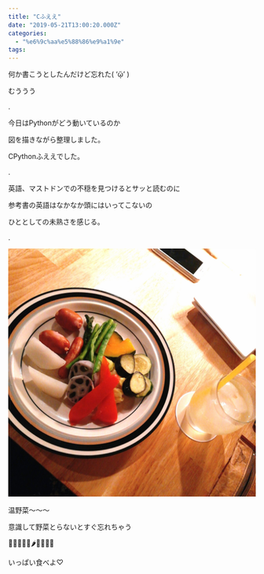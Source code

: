 ```yaml
---
title: "Cふええ"
date: "2019-05-21T13:00:20.000Z"
categories: 
  - "%e6%9c%aa%e5%88%86%e9%a1%9e"
tags: 
---
```


何か書こうとしたんだけど忘れた( ‘ᾥ’ )

むううう

.

今日はPythonがどう動いているのか

図を描きながら整理しました。

CPythonふええでした。

.

英語、マストドンでの不穏を見つけるとサッと読むのに

参考書の英語はなかなか頭にはいってこないの

ひととしての未熟さを感じる。

.

![](images/2019-05-21-18-17-414463743263239600144.jpg)

温野菜〜〜〜

意識して野菜とらないとすぐ忘れちゃう

🍅🍆🥑🥦🥒🌶🌽🥕🥔🍠

いっぱい食べよ♡

